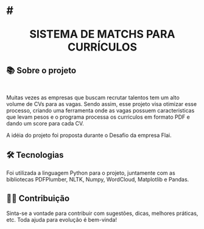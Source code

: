 # # <p align="center"> <b> SISTEMA DE MATCHS PARA CURRÍCULOS  </b> 


## 📚 Sobre o projeto</br> </br> 

Muitas vezes as empresas que buscam recrutar talentos tem um alto volume de CVs para as vagas. Sendo assim, esse projeto visa otimizar esse processo, criando uma ferramenta onde as vagas possuem caracteristicas que levam pesos e o programa processa os curriculos em formato PDF e dando um score para cada CV. 

A idéia do projeto foi proposta durante o Desafio da empresa Flai.


##

## 🛠 Tecnologias

Foi utilizada a linguagem Python para o projeto, juntamente com as bibliotecas PDFPlumber, NLTK, Numpy, WordCloud, Matplotlib e Pandas.

##

## 👨‍💻 Contribuição

Sinta-se a vontade para contribuir com sugestões, dicas, melhores práticas, etc. Toda ajuda para evolução é bem-vinda!
